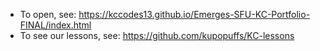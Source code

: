 * To open, see: https://kccodes13.github.io/Emerges-SFU-KC-Portfolio-FINAL/index.html
* To see our lessons, see: https://github.com/kupopuffs/KC-lessons